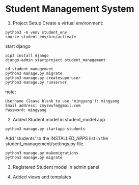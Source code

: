# Student Management System


1. Project Setup
Create a virtual environment:
```
python3 -m venv student_env
source student_env/bin/activate
```
start django
```
pip3 install django
django-admin startproject student_management

cd student_management
python3 manage.py migrate
python3 manage.py createsuperuser
python3 manage.py runserver
```

note:
```
Username (leave blank to use 'mingyang'): mingyang
Email address: zmyswufe@gmail.com
Password: mingyang
```

2. Added Student model in student_model app

```
python3 manage.py startapp students
```
Add 'students' to the INSTALLED_APPS list in the student_management/settings.py file.

```
python3 manage.py makemigrations
python3 manage.py migrate
```

3. Registered Student model in admin panel

4. Added views and templates